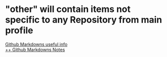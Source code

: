 # "other" will contain items not specific to any Repository from main profile

[Github Markdowns useful info](https://guides.github.com/features/mastering-markdown/)\
[++ Github Markdowns Notes](https://docs.github.com/en/github/writing-on-github/basic-writing-and-formatting-syntax)
